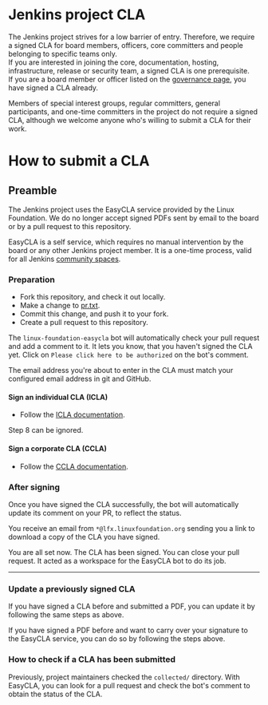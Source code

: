 # Jenkins project CLA

The Jenkins project strives for a low barrier of entry. Therefore, we require a signed CLA for board members, officers, core committers and people belonging to specific teams only.  
If you are interested in joining the core, documentation, hosting, infrastructure, release or security team, a signed CLA is one prerequisite.  
If you are a board member or officer listed on the [governance page](https://www.jenkins.io/project/board/), you have signed a CLA already.

Members of special interest groups, regular committers, general participants, and one-time committers in the project do not require a signed CLA, although we welcome anyone who's willing to submit a CLA for their work.

# How to submit a CLA

## Preamble

The Jenkins project uses the EasyCLA service provided by the Linux Foundation. We do no longer accept signed PDFs sent by email to the board or by a pull request to this repository.

EasyCLA is a self service, which requires no manual intervention by the board or any other Jenkins project member. It is a one-time process, valid for all Jenkins [community spaces](https://www.jenkins.io/project/conduct/#community-spaces).

### Preparation

- Fork this repository, and check it out locally.
- Make a change to [pr.txt](https://github.com/jenkinsci/infra-cla/blob/master/pr.txt).
- Commit this change, and push it to your fork.
- Create a pull request to this repository.

The `linux-foundation-easycla` bot will automatically check your pull request and add a comment to it.
It lets you know, that you haven't signed the CLA yet. Click on `Please click here to be authorized` on the bot's comment.

The email address you're about to enter in the CLA must match your configured email address in git and GitHub.

#### Sign an individual CLA (ICLA)

- Follow the [ICLA documentation](https://docs.linuxfoundation.org/lfx/easycla/v2-current/contributors/individual-contributor#github).

Step 8 can be ignored.

#### Sign a corporate CLA (CCLA)

- Follow the [CCLA documentation](https://docs.linuxfoundation.org/lfx/easycla/v2-current/contributors/corporate-contributor#github).

### After signing

Once you have signed the CLA successfully, the bot will automatically update its comment on your PR, to reflect the status.

You receive an email from `*@lfx.linuxfoundation.org` sending you a link to download a copy of the CLA you have signed.

You are all set now. The CLA has been signed. You can close your pull request. It acted as a workspace for the EasyCLA bot to do its job.

---

### Update a previously signed CLA

If you have signed a CLA before and submitted a PDF, you can update it by following the same steps as above.

If you have signed a PDF before and want to carry over your signature to the EasyCLA service, you can do so by following the steps above.

### How to check if a CLA has been submitted

Previously, project maintainers checked the `collected/` directory.
With EasyCLA, you can look for a pull request and check the bot's comment to obtain the status of the CLA.
